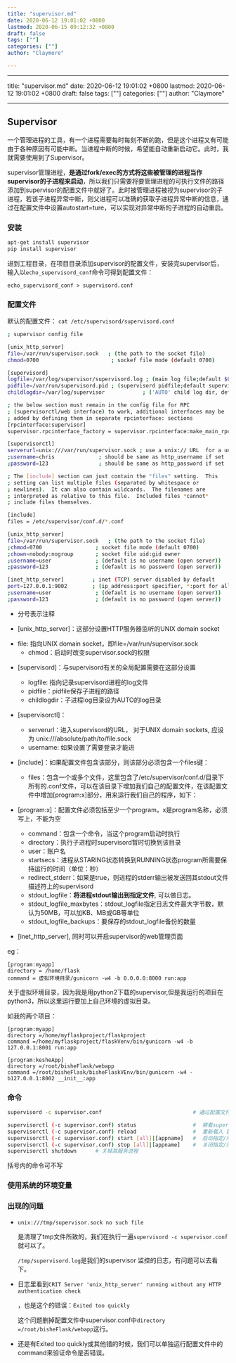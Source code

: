 ```yaml
---
title: "supervisor.md"
date: 2020-06-12 19:01:02 +0800
lastmod: 2020-06-15 09:12:32 +0800
draft: false
tags: [""]
categories: [""]
author: "Claymore"

---
```


---
title: "supervisor.md"
date: 2020-06-12 19:01:02 +0800
lastmod: 2020-06-12 19:01:02 +0800
draft: false
tags: [""]
categories: [""]
author: "Claymore"

---
## Supervisor

一个管理进程的工具，有一个进程需要每时每刻不断的跑，但是这个进程又有可能由于各种原因有可能中断。当进程中断的时候，希望能自动重新启动它。此时，我就需要使用到了Supervisor。

supervisor管理进程，**是通过fork/exec的方式将这些被管理的进程当作supervisor的子进程来启动**，所以我们只需要将要管理进程的可执行文件的路径添加到supervisor的配置文件中就好了。此时被管理进程被视为supervisor的子进程，若该子进程异常中断，则父进程可以准确的获取子进程异常中断的信息，通过在配置文件中设置autostart=ture，可以实现对异常中断的子进程的自动重启。



### 安装

``` sh
apt-get install supervisor 
pip install supervisor 
```

进到工程目录，在项目目录添加supervisor的配置文件，安装完supervisor后，输入以`echo_supervisord_conf`命令可得到配置文件：

`echo_supervisord_conf > supervisord.conf`



### 配置文件

默认的配置文件： `cat /etc/supervisord/supervisord.conf`

``` sh
; supervisor config file

[unix_http_server]
file=/var/run/supervisor.sock   ; (the path to the socket file)
chmod=0700                       ; sockef file mode (default 0700)

[supervisord]
logfile=/var/log/supervisor/supervisord.log ; (main log file;default $CWD/supervisord.log)
pidfile=/var/run/supervisord.pid ; (supervisord pidfile;default supervisord.pid)
childlogdir=/var/log/supervisor            ; ('AUTO' child log dir, default $TEMP)

; the below section must remain in the config file for RPC
; (supervisorctl/web interface) to work, additional interfaces may be
; added by defining them in separate rpcinterface: sections
[rpcinterface:supervisor]
supervisor.rpcinterface_factory = supervisor.rpcinterface:make_main_rpcinterface

[supervisorctl]
serverurl=unix:///var/run/supervisor.sock ; use a unix:// URL  for a unix socket
;username=chris              ; should be same as http_username if set
;password=123                ; should be same as http_password if set

; The [include] section can just contain the "files" setting.  This
; setting can list multiple files (separated by whitespace or
; newlines).  It can also contain wildcards.  The filenames are
; interpreted as relative to this file.  Included files *cannot*
; include files themselves.

[include]
files = /etc/supervisor/conf.d/*.conf

[unix_http_server]
file=/var/run/supervisor.sock   ; (the path to the socket file)
;chmod=0700                 ; socket file mode (default 0700)
;chown=nobody:nogroup       ; socket file uid:gid owner
;username=user              ; (default is no username (open server))
;password=123               ; (default is no password (open server))

[inet_http_server]         ; inet (TCP) server disabled by default
port=127.0.0.1:9002        ; (ip_address:port specifier, *:port for all iface)
;username=user              ; (default is no username (open server))
;password=123               ; (default is no password (open server))
```

* 分号表示注释

* [unix_http_server]：这部分设置HTTP服务器监听的UNIX domain socket
- file: 指向UNIX domain socket，即file=/var/run/supervisor.sock
  - chmod：启动时改变supervisor.sock的权限
  
* [supervisord]：与supervisord有关的全局配置需要在这部分设置

  - logfile: 指向记录supervisord进程的log文件
  - pidfile：pidfile保存子进程的路径
  - childlogdir：子进程log目录设为AUTO的log目录

* [supervisorctl]：

  - serverurl：进入supervisord的URL， 对于UNIX domain sockets, 应设为 unix:///absolute/path/to/file.sock
  - username: 如果设置了需要登录才能进

* [include]：如果配置文件包含该部分，则该部分必须包含一个files键：

  - files：包含一个或多个文件，这里包含了/etc/supervisor/conf.d/目录下所有的.conf文件，可以在该目录下增加我们自己的配置文件，在该配置文件中增加[program:x]部分，用来运行我们自己的程序，如下：

* [program:x]：配置文件必须包括至少一个program，x是program名称，必须写上，不能为空
  - command：包含一个命令，当这个program启动时执行
  - directory：执行子进程时supervisord暂时切换到该目录
  - user：账户名
  - startsecs：进程从STARING状态转换到RUNNING状态program所需要保持运行的时间（单位：秒）
  - redirect_stderr：如果是true，则进程的stderr输出被发送回其stdout文件描述符上的supervisord
  - stdout_logfile：**将进程stdout输出到指定文件**, 可以做日志。
  - stdout_logfile_maxbytes：stdout_logfile指定日志文件最大字节数，默认为50MB，可以加KB、MB或GB等单位
  - stdout_logfile_backups：要保存的stdout_logfile备份的数量
* [inet_http_server], 同时可以开启supervisor的web管理页面



eg：

```
[program:myapp]  
directory = /home/flask
command = 虚拟环境目录/gunicorn -w4 -b 0.0.0.0:8000 run:app
```

关于虚拟环境目录，因为我是用python2下载的supervisor,但是我运行的项目在python3，所以这里运行要加上自己环境的虚拟目录。

如我的两个项目：

```
[program:myapp]
directory =/home/myflaskproject/flaskproject
command =/home/myflaskproject/flaskVenv/bin/gunicorn -w4 -b 127.0.0.1:8001 run:app

[program:kesheApp]
directory =/root/bisheFlask/webapp
command =/root/bisheFlask/bisheFlaskVEnv/bin/gunicorn -w4 -b127.0.0.1:8002 __init__:app
```





### 命令

```sh
supervisord -c supervisor.conf                             # 通过配置文件启动supervisor,注意它和其他命令不一样

supervisorctl (-c supervisor.conf) status                  #  察看supervisor的状态
supervisorctl (-c supervisor.conf) reload                  #  重新载入 配置文件
supervisorctl (-c supervisor.conf) start [all]|[appname]   #  启动指定/所有 supervisor管理的程序进程
supervisorctl (-c supervisor.conf) stop [all]|[appname]    #  关闭指定/所有 supervisor管理的程序进程
supervisorctl shutdown 		# 关掉其服务进程 
```

括号内的命令可不写



### 使用系统的环境变量





### 出现的问题

* `unix:///tmp/supervisor.sock no such file`

  是清理了tmp文件所致的，我们在执行一遍`supervisord -c supervisor.conf  `就可以了。

  `/tmp/supervisord.log`是我们的supervisor 监控的日志，有问题可以去看下。

* 日志里看到`CRIT Server 'unix_http_server' running without any HTTP authentication check`

  ，也是这个的错误：`Exited too quickly`  

  这个问题删掉配置文件中supervisor.conf中`directory =/root/bisheFlask/webapp`这行。

* 还是有Exited too quickly或其他错的时候，我们可以单独运行配置文件中的command来验证命令是否错误。

